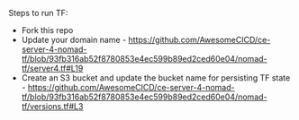 
Steps to run TF:

- Fork this repo
- Update your domain name - https://github.com/AwesomeCICD/ce-server-4-nomad-tf/blob/93fb316ab52f8780853e4ec599b89ed2ced60e04/nomad-tf/server4.tf#L19
- Create an S3 bucket and update the bucket name for persisting TF state - https://github.com/AwesomeCICD/ce-server-4-nomad-tf/blob/93fb316ab52f8780853e4ec599b89ed2ced60e04/nomad-tf/versions.tf#L3

